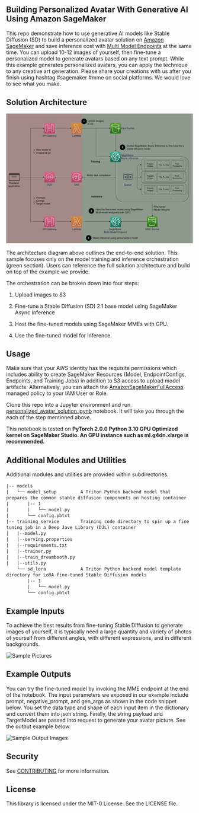 ## Building Personalized Avatar With Generative AI Using Amazon SageMaker

This repo demonstrate how to use generative AI models like Stable Diffusion (SD) to build a personalized avatar solution on [Amazon SageMaker](https://docs.aws.amazon.com/sagemaker/latest/dg/whatis.html) and save inference cost with [Multi Model Endpoints](https://docs.aws.amazon.com/sagemaker/latest/dg/multi-model-endpoints.html) at the same time. You can upload 10-12 images of yourself, then fine-tune a personalized model to generate avatars based on any text prompt. While this example generates personalized avatars, you can apply the technique to any creative art generation. Please share your creations with us after you finish using hashtag #sagemaker #mme on social platforms. We would love to see what you make.

## Solution Architecture

![solution architecture](statics/solution_architecture.png)

The architecture diagram above outlines the end-to-end solution. This sample focuses only on the model training and inference orchestration (green section). Users can reference the full solution architecture and build on top of the example we provide. 

The orchestration can be broken down into four steps:

1. Upload images to S3

2. Fine-tune a Stable Diffusion (SD) 2.1 base model using SageMaker Async Inference

3. Host the fine-tuned models using SageMaker MMEs with GPU.

4. Use the fine-tuned model for inference.

## Usage
Make sure that your AWS identity has the requisite permissions which includes ability to create SageMaker Resources (Model, EndpointConfigs, Endpoints, and Training Jobs) in addition to S3 access to upload model artifacts. Alternatively, you can attach the [AmazonSageMakerFullAccess](https://docs.aws.amazon.com/sagemaker/latest/dg/security-iam-awsmanpol.html#security-iam-awsmanpol-AmazonSageMakerFullAccess) managed policy to your IAM User or Role.

Clone this repo into a Jupyter environment and run [personalized_avatar_solution.ipynb](personalized_avatar_solution.ipynb) notebook. It will take you through the each of the step mentioned above.

This notebook is tested on **PyTorch 2.0.0 Python 3.10 GPU Optimized kernel on SageMaker Studio. An GPU instance such as ml.g4dn.xlarge is recommended.**

## Additional Modules and Utilities
Additional modules and utilities are provided within subdirectories.

```
|-- models
|   └── model_setup         A Triton Python backend model that prepares the common stable diffusion components on hosting container
|       |-- 1
|       |   └── model.py
|       └── config.pbtxt
|-- training_service        Training code directory to spin up a fine tuning job in a Deep Jave Library (DJL) container
|   |--model.py
|   |--serving.properties
|   |--requirements.txt
|   |--trainer.py
|   |--train_dreambooth.py
|   |--utils.py
    └── sd_lora             A Triton Python backend model template directory for LoRA fine-tuned Stable Diffusion models
        |-- 1
        |   └── model.py
        └── config.pbtxt
```

## Example Inputs

To achieve the best results from fine-tuning Stable Diffusion to generate images of yourself, it is typically need a large quantity and variety of photos of yourself from different angles, with different expressions, and in different backgrounds.

![Sample Pictures]()

## Example Outputs

You can try the fine-tuned model by invoking the MME endpoint at the end of the notebook. The input parameters we exposed in our example include prompt, negative_prompt, and gen_args as shown in the code snippet below. You set the data type and shape of each input item in the dictionary and convert them into json string.  Finally, the string payload and TargetModel are passed into request to generate your avatar picture. See the output example below.

![Sample Output Images]()

## Security

See [CONTRIBUTING](CONTRIBUTING.md#security-issue-notifications) for more information.

## License

This library is licensed under the MIT-0 License. See the LICENSE file.